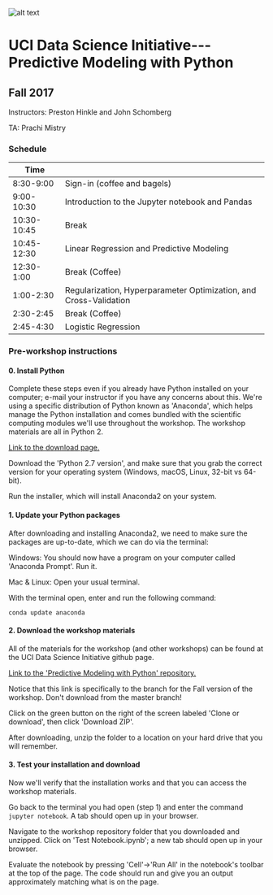 ![alt text](http://datascience.uci.edu/wp-content/uploads/sites/2/2014/09/data_science_logo_with_image1.png 'UCI_data_science')

# UCI Data Science Initiative---Predictive Modeling with Python
## Fall 2017

Instructors: Preston Hinkle and John Schomberg

TA: Prachi Mistry

### Schedule


| Time        |                                                                   |
|-------------|-------------------------------------------------------------------|
| 8:30-9:00   | Sign-in (coffee and bagels)                                       |
| 9:00-10:30  | Introduction to the Jupyter notebook and Pandas                   |
| 10:30-10:45 | Break                                                             |
| 10:45-12:30 | Linear Regression and Predictive Modeling                         |
| 12:30-1:00  | Break (Coffee)                                                    |
| 1:00-2:30   | Regularization, Hyperparameter Optimization, and Cross-Validation |
| 2:30-2:45   | Break (Coffee)                                                    |
| 2:45-4:30   | Logistic Regression                                               |


### Pre-workshop instructions

#### 0. Install Python

Complete these steps even if you already have Python installed on your computer; e-mail your instructor if you have any concerns about this. We're using a specific distribution of Python known as 'Anaconda', which helps manage the Python installation and comes bundled with the scientific computing modules we'll use throughout the workshop. The workshop materials are all in Python 2.

[Link to the download page.](https://www.anaconda.com/download)

Download the 'Python 2.7 version', and make sure that you grab the correct version for your operating system (Windows, macOS, Linux, 32-bit vs 64-bit).

Run the installer, which will install Anaconda2 on your system.

#### 1. Update your Python packages

After downloading and installing Anaconda2, we need to make sure the packages are up-to-date, which we can do via the terminal:

Windows: You should now have a program on your computer called 'Anaconda Prompt'. Run it.

Mac & Linux: Open your usual terminal.

With the terminal open, enter and run the following command:

    conda update anaconda

#### 2. Download the workshop materials

All of the materials for the workshop (and other workshops) can be found at the UCI Data Science Initiative github page.

[Link to the 'Predictive Modeling with Python' repository.](https://github.com/UCIDataScienceInitiative/PredictiveModeling_withPython/tree/fall_17)

Notice that this link is specifically to the branch for the Fall version of the workshop. Don't download from the master branch!

Click on the green button on the right of the screen labeled 'Clone or download', then click 'Download ZIP'.

After downloading, unzip the folder to a location on your hard drive that you will remember.


#### 3. Test your installation and download

Now we'll verify that the installation works and that you can access the workshop materials. 

Go back to the terminal you had open (step 1) and enter the command `jupyter notebook`. A tab should open up in your browser. 

Navigate to the workshop repository folder that you downloaded and unzipped. Click on 'Test Notebook.ipynb'; a new tab should open up in your browser. 

Evaluate the notebook by pressing 'Cell'->'Run All' in the notebook's toolbar at the top of the page. The code should run and give you an output approximately matching what is on the page.
